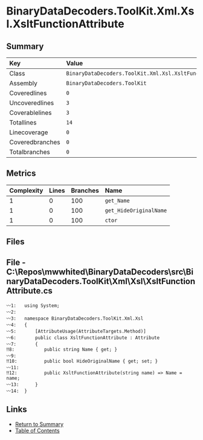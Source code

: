 ﻿# BinaryDataDecoders.ToolKit.Xml.Xsl.XsltFunctionAttribute

## Summary

| Key             | Value                                                      |
| :-------------- | :--------------------------------------------------------- |
| Class           | `BinaryDataDecoders.ToolKit.Xml.Xsl.XsltFunctionAttribute` |
| Assembly        | `BinaryDataDecoders.ToolKit`                               |
| Coveredlines    | `0`                                                        |
| Uncoveredlines  | `3`                                                        |
| Coverablelines  | `3`                                                        |
| Totallines      | `14`                                                       |
| Linecoverage    | `0`                                                        |
| Coveredbranches | `0`                                                        |
| Totalbranches   | `0`                                                        |

## Metrics

| Complexity | Lines | Branches | Name                   |
| :--------- | :---- | :------- | :--------------------- |
| 1          | 0     | 100      | `get_Name`             |
| 1          | 0     | 100      | `get_HideOriginalName` |
| 1          | 0     | 100      | `ctor`                 |

## Files

## File - C:\Repos\mwwhited\BinaryDataDecoders\src\BinaryDataDecoders.ToolKit\Xml\Xsl\XsltFunctionAttribute.cs

```CSharp
〰1:   using System;
〰2:   
〰3:   namespace BinaryDataDecoders.ToolKit.Xml.Xsl
〰4:   {
〰5:       [AttributeUsage(AttributeTargets.Method)]
〰6:       public class XsltFunctionAttribute : Attribute
〰7:       {
‼8:           public string Name { get; }
〰9:   
‼10:          public bool HideOriginalName { get; set; }
〰11:  
‼12:          public XsltFunctionAttribute(string name) => Name = name;
〰13:      }
〰14:  }
```

## Links

* [Return to Summary](Summary.md)
* [Table of Contents](../TOC.md)

